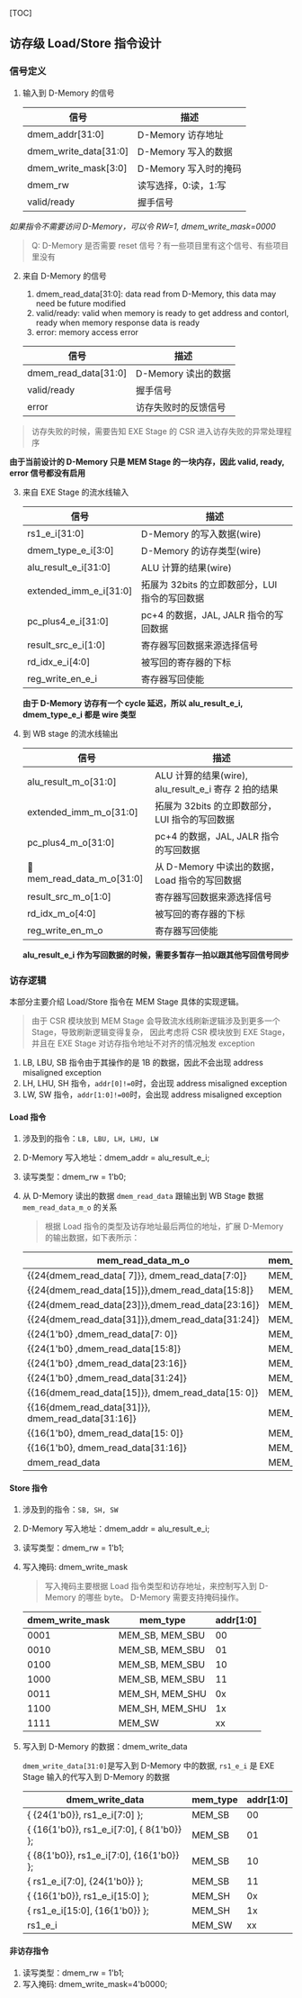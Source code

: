 [TOC]

## 访存级 Load/Store 指令设计

### 信号定义

1. 输入到 D-Memory 的信号

   | 信号                  | 描述                  |
   | --------------------- | --------------------- |
   | dmem_addr[31:0]       | D-Memory 访存地址     |
   | dmem_write_data[31:0] | D-Memory 写入的数据   |
   | dmem_write_mask[3:0]  | D-Memory 写入时的掩码 |
   | dmem_rw               | 读写选择，0:读，1:写  |
   | valid/ready           | 握手信号              |

_如果指令不需要访问 D-Memory，可以令 RW=1, dmem_write_mask=0000_

> Q: D-Memory 是否需要 reset 信号？有一些项目里有这个信号、有些项目里没有

2. 来自 D-Memory 的信号

   1. dmem_read_data[31:0]: data read from D-Memory, this data may need be future modified
   2. valid/ready: valid when memory is ready to get address and contorl,
      ready when memory response data is ready
   3. error: memory access error

   | 信号                 | 描述                 |
   | -------------------- | -------------------- |
   | dmem_read_data[31:0] | D-Memory 读出的数据  |
   | valid/ready          | 握手信号             |
   | error                | 访存失败时的反馈信号 |

> 访存失败的时候，需要告知 EXE Stage 的 CSR 进入访存失败的异常处理程序

**由于当前设计的 D-Memory 只是 MEM Stage 的一块内存，因此 valid, ready, error 信号都没有启用**

3. 来自 EXE Stage 的流水线输入

   | 信号                   | 描述                                           |
   | ---------------------- | ---------------------------------------------- |
   | rs1_e_i[31:0]          | D-Memory 的写入数据(wire)                      |
   | dmem_type_e_i[3:0]     | D-Memory 的访存类型(wire)                      |
   | alu_result_e_i[31:0]   | ALU 计算的结果(wire)                           |
   | extended_imm_e_i[31:0] | 拓展为 32bits 的立即数部分，LUI 指令的写回数据 |
   | pc_plus4_e_i[31:0]     | pc+4 的数据，JAL, JALR 指令的写回数据          |
   | result_src_e_i[1:0]    | 寄存器写回数据来源选择信号                     |
   | rd_idx_e_i[4:0]        | 被写回的寄存器的下标                           |
   | reg_write_en_e_i       | 寄存器写回使能                                 |

   **由于 D-Memory 访存有一个 cycle 延迟，所以 alu_result_e_i, dmem_type_e_i 都是 wire 类型**

4. 到 WB stage 的流水线输出

   | 信号                      | 描述                                                 |
   | ------------------------- | ---------------------------------------------------- |
   | alu_result_m_o[31:0]      | ALU 计算的结果(wire), alu_result_e_i 寄存 2 拍的结果 |
   | extended_imm_m_o[31:0]    | 拓展为 32bits 的立即数部分，LUI 指令的写回数据       |
   | pc_plus4_m_o[31:0]        | pc+4 的数据，JAL, JALR 指令的写回数据                |
   | 🌟mem_read_data_m_o[31:0] | 从 D-Memory 中读出的数据，Load 指令的写回数据        |
   | result_src_m_o[1:0]       | 寄存器写回数据来源选择信号                           |
   | rd_idx_m_o[4:0]           | 被写回的寄存器的下标                                 |
   | reg_write_en_m_o          | 寄存器写回使能                                       |

   **alu_result_e_i 作为写回数据的时候，需要多暂存一拍以跟其他写回信号同步**

### 访存逻辑

本部分主要介绍 Load/Store 指令在 MEM Stage 具体的实现逻辑。

> 由于 CSR 模块放到 MEM Stage 会导致流水线刷新逻辑涉及到更多一个 Stage，导致刷新逻辑变得复杂，
> 因此考虑将 CSR 模块放到 EXE Stage，并且在 EXE Stage 对访存指令地址不对齐的情况触发 exception

1. LB, LBU, SB 指令由于其操作的是 1B 的数据，因此不会出现 address misaligned exception
2. LH, LHU, SH 指令，`addr[0]!=0`时，会出现 address misaligned exception
3. LW, SW 指令，`addr[1:0]!=00`时，会出现 address misaligned exception

#### Load 指令

1.  涉及到的指令：`LB, LBU, LH, LHU, LW`
2.  D-Memory 写入地址：dmem_addr = alu_result_e_i;
3.  读写类型：dmem_rw = 1'b0;
4.  从 D-Memory 读出的数据 `dmem_read_data` 跟输出到 WB Stage 数据 `mem_read_data_m_o` 的关系

    > 根据 Load 指令的类型及访存地址最后两位的地址，扩展 D-Memory 的输出数据，如下表所示：

    | mem_read_data_m_o                                 | mem_type | addr[1:0] |
    | ------------------------------------------------- | -------- | --------- |
    | {{24{dmem_read_data[ 7]}}, dmem_read_data[7:0]}   | MEM_LB   | 00        |
    | {{24{dmem_read_data[15]}},dmem_read_data[15:8]}   | MEM_LB   | 01        |
    | {{24{dmem_read_data[23]}},dmem_read_data[23:16]}  | MEM_LB   | 10        |
    | {{24{dmem_read_data[31]}},dmem_read_data[31:24]}  | MEM_LB   | 11        |
    | {{24{1'b0} ,dmem_read_data[7: 0]}                 | MEM_LBU  | 00        |
    | {{24{1'b0} ,dmem_read_data[15:8]}                 | MEM_LBU  | 01        |
    | {{24{1'b0} ,dmem_read_data[23:16]}                | MEM_LBU  | 10        |
    | {{24{1'b0} ,dmem_read_data[31:24]}                | MEM_LBU  | 11        |
    | {{16{dmem_read_data[15]}}, dmem_read_data[15: 0]} | MEM_LH   | 00        |
    | {{16{dmem_read_data[31]}}, dmem_read_data[31:16]} | MEM_LH   | 10        |
    | {{16{1'b0}, dmem_read_data[15: 0]}                | MEM_LHU  | 00        |
    | {{16{1'b0}, dmem_read_data[31:16]}                | MEM_LHU  | 10        |
    | dmem_read_data                                    | MEM_LW   | 00        |

#### Store 指令

1. 涉及到的指令：`SB, SH, SW`
2. D-Memory 写入地址：dmem_addr = alu_result_e_i;
3. 读写类型：dmem_rw = 1'b1;
4. 写入掩码: dmem_write_mask

   > 写入掩码主要根据 Load 指令类型和访存地址，来控制写入到 D-Memory 的哪些 byte。
   > D-Memory 需要支持掩码操作。

   | dmem_write_mask | mem_type        | addr[1:0] |
   | --------------- | --------------- | --------- |
   | 0001            | MEM_SB, MEM_SBU | 00        |
   | 0010            | MEM_SB, MEM_SBU | 01        |
   | 0100            | MEM_SB, MEM_SBU | 10        |
   | 1000            | MEM_SB, MEM_SBU | 11        |
   | 0011            | MEM_SH, MEM_SHU | 0x        |
   | 1100            | MEM_SH, MEM_SHU | 1x        |
   | 1111            | MEM_SW          | xx        |

5. 写入到 D-Memory 的数据：dmem_write_data

   `dmem_write_data[31:0]`是写入到 D-Memory 中的数据, `rs1_e_i` 是 EXE Stage 输入的代写入到 D-Memory 的数据

   | dmem_write_data                           | mem_type | addr[1:0] |
   | ----------------------------------------- | -------- | --------- |
   | { {24{1'b0}}, rs1_e_i[7:0] };             | MEM_SB   | 00        |
   | { {16{1'b0}}, rs1_e_i[7:0], { 8{1'b0}} }; | MEM_SB   | 01        |
   | { {8{1'b0}}, rs1_e_i[7:0], {16{1'b0}} };  | MEM_SB   | 10        |
   | { rs1_e_i[7:0], {24{1'b0}} };             | MEM_SB   | 11        |
   | { {16{1'b0}}, rs1_e_i[15:0] };            | MEM_SH   | 0x        |
   | { rs1_e_i[15:0], {16{1'b0}} };            | MEM_SH   | 1x        |
   | rs1_e_i                                   | MEM_SW   | xx        |

#### 非访存指令

1. 读写类型：dmem_rw = 1'b1;
2. 写入掩码: dmem_write_mask=4'b0000;
